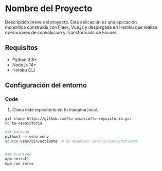 # Nombre del Proyecto

Descripción breve del proyecto. Esta aplicación es una aplicación monolítica construida con Flask, Vue.js y desplegada en Heroku que realiza operaciones de convolución y Transformada de Fourier.

## Requisitos

- Python 3.8+
- Node.js 14+
- Heroku CLI

## Configuración del entorno

### Code

1. Clona este repositorio en tu máquina local.
```bash
git clone https://github.com/tu-usuario/tu-repositorio.git
cd tu-repositorio

### Backend
python3 -m venv venv
source venv/bin/activate  # En Windows: venv\Scripts\activate


### Frontend
npm install
npm run serve